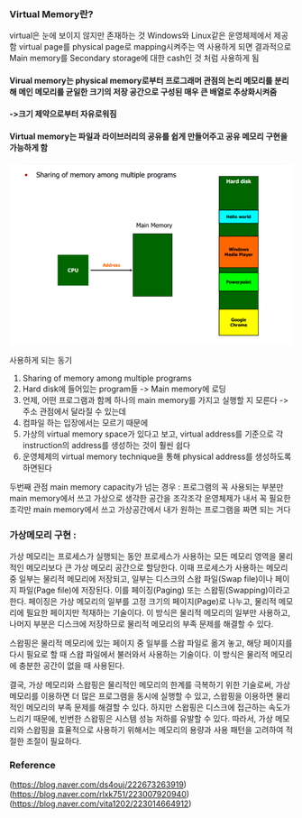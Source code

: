 ### Virtual Memory란?
virtual은 눈에 보이지 않지만 존재하는 것
Windows와 Linux같은 운영체제에서 제공함 virtual page를 physical page로 mapping시켜주는 역
사용하게 되면 결과적으로 Main memory를 Secondary storage에 대한 cash인 것 처럼 사용하게 됨

#### Virual memory는 physical memory로부터 프로그래머 관점의 논리 메모리를 분리해 메인 메모리를 균일한 크기의 저장 공간으로 구성된 매우 큰 배열로 추상화시켜줌
#### ->크기 제약으로부터 자유로워짐
#### Virtual memory는 파일과 라이브러리의 공유를 쉽게 만들어주고 공유 메모리 구현을 가능하게 함

![virtual_memory](virtual_memory.png)

사용하게 되는 동기
1. Sharing of memory among multiple programs
2. Hard disk에 들어있는 program들 -> Main memory에 로딩
3. 언제, 어떤 프로그램과 함께 하나의 main memory를 가지고 실행할 지 모른다 -> 주소 관점에서 달라질 수 있는데
4. 컴파일 하는 입장에서는 모르기 때문에
5. 가상의 virtual memory space가 있다고 보고, virtual address를 기준으로 각 instruction의 address를 생성하는 것이 훨씬 쉽다
6. 운영체제의 virtual memory technique을 통해 physical address를 생성하도록 하면된다

두번째 관점
main memory capacity가 넘는 경우 : 프로그램의 꼭 사용되는 부분만 main memory에서 쓰고 가상으로 생각한 공간을 조각조각 
운영체제가 내서 꼭 필요한 조각만 main memory에서 쓰고 가상공간에서 내가 원하는 프로그램을 짜면 되는 거다

### 가상메모리 구현 :
가상 메모리는 프로세스가 실행되는 동안 프로세스가 사용하는 모든 메모리 영역을 물리적인 메모리보다 큰 가상 메모리 공간으로 할당한다.
이때 프로세스가 사용하는 메모리 중 일부는 물리적 메모리에 저장되고, 일부는 디스크의 스왑 파일(Swap file)이나 페이지 파일(Page file)에 저장된다. 
이를 페이징(Paging) 또는 스왑핑(Swapping)이라고 한다.
페이징은 가상 메모리의 일부를 고정 크기의 페이지(Page)로 나누고, 물리적 메모리에 필요한 페이지만 적재하는 기술이다. 이 방식은 물리적 메모리의 일부만 사용하고, 나머지 부분은 디스크에 저장하므로 물리적 메모리의 부족 문제를 해결할 수 있다.

스왑핑은 물리적 메모리에 있는 페이지 중 일부를 스왑 파일로 옮겨 놓고, 해당 페이지를 다시 필요로 할 때 스왑 파일에서 불러와서 사용하는 기술이다. 이 방식은 물리적 메모리에 충분한 공간이 없을 때 사용된다.

결국, 가상 메모리와 스왑핑은 물리적인 메모리의 한계를 극복하기 위한 기술로써, 가상 메모리를 이용하면 더 많은 프로그램을 동시에 실행할 수 있고, 스왑핑을 이용하면 물리적인 메모리의 부족 문제를 해결할 수 있다. 하지만 스왑핑은 디스크에 접근하는 속도가 느리기 때문에, 빈번한 스왑핑은 시스템 성능 저하를 유발할 수 있다.
따라서, 가상 메모리와 스왑핑을 효율적으로 사용하기 위해서는 메모리의 용량과 사용 패턴을 고려하여 적절한 조절이 필요하다.


### Reference
(https://blog.naver.com/ds4ouj/222673263919)
(https://blog.naver.com/rlxk751/223007920940)
(https://blog.naver.com/vita1202/223014664912)

